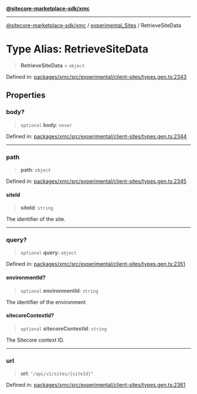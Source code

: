 [**@sitecore-marketplace-sdk/xmc**](../../../../README.md)

***

[@sitecore-marketplace-sdk/xmc](../../../../README.md) / [experimental\_Sites](../README.md) / RetrieveSiteData

# Type Alias: RetrieveSiteData

> **RetrieveSiteData** = `object`

Defined in: [packages/xmc/src/experimental/client-sites/types.gen.ts:2343](https://github.com/Sitecore/marketplace-sdk/blob/main/packages/xmc/src/experimental/client-sites/types.gen.ts#L2343)

## Properties

### body?

> `optional` **body**: `never`

Defined in: [packages/xmc/src/experimental/client-sites/types.gen.ts:2344](https://github.com/Sitecore/marketplace-sdk/blob/main/packages/xmc/src/experimental/client-sites/types.gen.ts#L2344)

***

### path

> **path**: `object`

Defined in: [packages/xmc/src/experimental/client-sites/types.gen.ts:2345](https://github.com/Sitecore/marketplace-sdk/blob/main/packages/xmc/src/experimental/client-sites/types.gen.ts#L2345)

#### siteId

> **siteId**: `string`

The identifier of the site.

***

### query?

> `optional` **query**: `object`

Defined in: [packages/xmc/src/experimental/client-sites/types.gen.ts:2351](https://github.com/Sitecore/marketplace-sdk/blob/main/packages/xmc/src/experimental/client-sites/types.gen.ts#L2351)

#### environmentId?

> `optional` **environmentId**: `string`

The identifier of the environment

#### sitecoreContextId?

> `optional` **sitecoreContextId**: `string`

The Sitecore context ID.

***

### url

> **url**: `"/api/v1/sites/{siteId}"`

Defined in: [packages/xmc/src/experimental/client-sites/types.gen.ts:2361](https://github.com/Sitecore/marketplace-sdk/blob/main/packages/xmc/src/experimental/client-sites/types.gen.ts#L2361)
